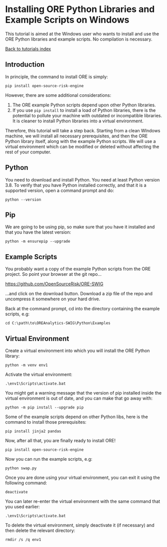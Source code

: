 
# Installing ORE Python Libraries and Example Scripts on Windows

This tutorial is aimed at the Windows user who wants to install and use the ORE
Python libraries and example scripts.  No compilation is necessary.

[Back to tutorials index](tutorials.00.index.md)

## Introduction

In principle, the command to install ORE is simply:

    pip install open-source-risk-engine

However, there are some additional considerations:

1) The ORE example Python scripts depend upon other Python libraries.
2) If you use `pip install` to install a load of Python libraries, there is the
potential to pollute your machine with outdated or incompatible libraries.  It
is cleaner to install Python libraries into a virtual environment.

Therefore, this tutorial will take a step back.  Starting from a clean WIndows
machine, we will install all necessary prerequisites, and then the ORE Python
library itself, along with the example Python scripts.  We will use a virtual
environment which can be modified or deleted without affecting the rest of your
computer.

## Python

You need to download and install Python.  You need at least Python version 3.8.
To verify that you have Python installed correctly, and that it is a supported
version, open a command prompt and do:

    python --version

## Pip

We are going to be using pip, so make sure that you have it installed and that
you have the latest version:

    python -m ensurepip --upgrade

## Example Scripts

You probably want a copy of the example Python scripts from the ORE project.
So point your browser at the git repo...

https://github.com/OpenSourceRisk/ORE-SWIG

...and click on the download button.  Download a zip file of the repo and
uncompress it somewhere on your hard drive.

Back at the command prompt, cd into the directory containing the example
scripts, e.g:

    cd C:\path\to\OREAnalytics-SWIG\Python\Examples

## Virtual Environment

Create a virtual environment into which you will install the ORE Python library:

    python -m venv env1

Activate the virtual environment:

    .\env1\Scripts\activate.bat

You might get a warning message that the version of pip installed inside the
virtual environment is out of date, and you can make that go away with:

    python -m pip install --upgrade pip

Some of the example scripts depend on other Python libs, here is the command to
install those prerequisites:

    pip install jinja2 pandas

Now, after all that, you are finally ready to install ORE!

    pip install open-source-risk-engine

Now you can run the example scripts, e.g:

    python swap.py

Once you are done using your virtual environment, you can exit it using the
following command:

    deactivate

You can later re-enter the virtual environment with the same command that you
used earlier:

    .\env1\Scripts\activate.bat

To delete the virtual environment, simply deactivate it (if necessary) and then
delete the relevant directory:

    rmdir /s /q env1

